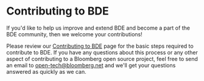 # Contributing to BDE #

If you'd like to help us improve and extend BDE and become a part of the BDE community, then we welcome your contributions! 

Please review our [Contributing to BDE](http://github.com/bloomberg/bde/wiki/Contributing-to-BDE) page
for the basic steps required to contribute to BDE. If
you have any questions about this process or any other aspect of
contributing to a Bloomberg open source project, feel free to send an
email to [open-tech@bloomberg.net](mailto:open-tech@bloomberg.net) and
we'll get your questions answered as quickly as we can.
